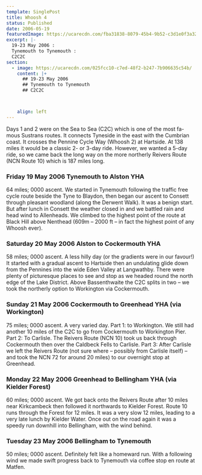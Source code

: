 ```yaml
---
template: SinglePost
title: Whoosh 4
status: Published
date: 2006-05-19
featuredImage: https://ucarecdn.com/fba31838-8079-45b4-9b52-c3d1e0f3a321/
excerpt: |-
  19-23 May 2006 :
  Tynemouth to Tynemouth :
  C2C2C
section:
  - image: https://ucarecdn.com/025fcc10-c7ed-48f2-b247-7b906635c54b/
    content: |+
      ## 19-23 May 2006
      ## Tynemouth to Tynemouth
      ## C2C2C



    align: left
---
```

Days 1 and 2 were on the Sea to Sea (C2C) which is one of the most fa-
mous Sustrans routes. It connects Tyneside in the east with the Cumbrian
coast. It crosses the Pennine Cycle Way (Whoosh 2) at Hartside. At 138
miles it would be a classic 2- or 3-day ride. However, we wanted a 5-day
ride, so we came back the long way on the more northerly Reivers Route
(NCN Route 10) which is 187 miles long.

### Friday 19 May 2006 Tynemouth to Alston YHA

64 miles; 0000 ascent. We started in Tynemouth following the traffic free
cycle route beside the Tyne to Blaydon, then began our ascent to Consett
through pleasant woodland (along the Derwent Walk). It was a benign start.
But after lunch in Consett the weather closed in and we battled rain and head
wind to Allenheads. We climbed to the highest point of the route at Black Hill
above Nenthead (609m – 2000 ft – in fact the highest point of any Whoosh
ever).

### Saturday 20 May 2006 Alston to Cockermouth YHA

58 miles; 0000 ascent. A less hilly day (or the gradients were in our favour!)
It started with a gradual ascent to Hartside then an undulating glide down
from the Pennines into the wide Eden Valley at Langwathby. There were plenty
of picturesque places to see and stop as we headed round the north edge of
the Lake District. Above Bassenthwaite the C2C splits in two – we took the
northerly option to Workington via Cockermouth.

### Sunday 21 May 2006 Cockermouth to Greenhead YHA (via Workington)

75 miles; 0000 ascent. A very varied day.
Part 1: to Workington. We still had another 10 miles of the C2C to go from
Cockermouth to Workington Pier.
Part 2: To Carlisle. The Reivers Route (NCN 10) took us back through
Cockermouth then over the Caldbeck Fells to Carlisle.
Part 3: After Carlisle we left the Reivers Route (not sure where – possibly from
Carlisle itself) – and took the NCN 72 for around 20 miles) to our overnight
stop at Greenhead.

### Monday 22 May 2006 Greenhead to Bellingham YHA (via Kielder Forest)

60 miles; 0000 ascent. We got back onto the Reivers Route after 10 miles
near Kirkcambeck then followed it northwards to Kielder Forest. Route 10 runs
through the Forest for 12 miles. It was a very slow 12 miles, leading to a very
late lunch by Kielder Water. Once out on the road again it was a speedy run
downhill into Bellingham, with the wind behind.

### Tuesday 23 May 2006 Bellingham to Tynemouth

50 miles; 0000 ascent. Definitely felt like a homeward run. With a following
wind we made swift progress back to Tynemouth via coffee stop en route at
Matfen.
